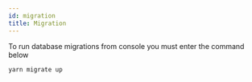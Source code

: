 ```yaml
---
id: migration
title: Migration
---
```


To run database migrations from console you must enter the command below

```
yarn migrate up
```
